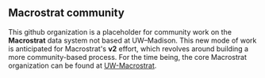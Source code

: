 ## Macrostrat community

This github organization is a placeholder for community work on the **Macrostrat** data system not based at UW–Madison.
This new mode of work is anticipated for Macrostrat's **v2** effort, which revolves around building a more community-based process.
For the time being, the core Macrostrat organization can be found at [UW-Macrostrat](https://github.com/UW-Macrostrat).
